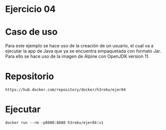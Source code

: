 Ejercicio 04
================
# Caso de uso

Para este ejemplo se hace uso de la creación de un usuario, el cual va a ejecutar la app de Java que ya se encuentra empaquetada con formato Jar. Para ello se hace uso de la imagen de Alpine con OpenJDK version 11.  

# Repositorio
```
https://hub.docker.com/repository/docker/h3roku/ejer04

```

# Ejecutar

```
docker run --rm -p8080:8080 h3roku/ejer04:v1

```
